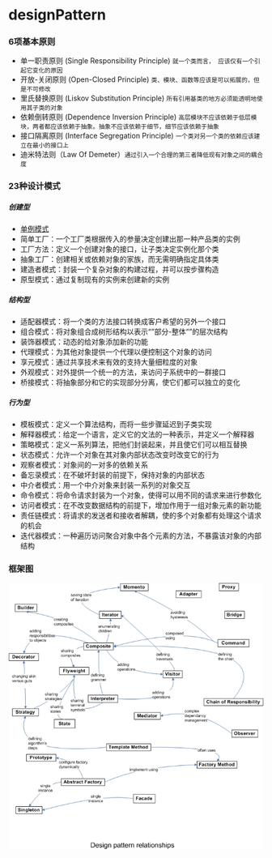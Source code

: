 # designPattern

### 6项基本原则

* 单一职责原则 (Single Responsibility Principle) `就一个类而言， 应该仅有一个引起它变化的原因`
* 开放-关闭原则 (Open-Closed Principle) `类、模块、函数等应该是可以拓展的，但是不可修改`
* 里氏替换原则 (Liskov Substitution Principle) `所有引用基类的地方必须能透明地使用其子类的对象`
* 依赖倒转原则 (Dependence Inversion Principle) `高层模块不应该依赖于低层模块，两者都应该依赖于抽象。抽象不应该依赖于细节，细节应该依赖于抽象`
* 接口隔离原则 (Interface Segregation Principle) `一个类对另一个类的依赖应该建立在最小的接口上`
* 迪米特法则（Law Of Demeter）`通过引入一个合理的第三者降低现有对象之间的耦合度`


### 23种设计模式

##### 创建型

* [单例模式](singleton/)
* 简单工厂：一个工厂类根据传入的参量决定创建出那一种产品类的实例
* 工厂方法：定义一个创建对象的接口，让子类决定实例化那个类
* 抽象工厂：创建相关或依赖对象的家族，而无需明确指定具体类
* 建造者模式：封装一个复杂对象的构建过程，并可以按步骤构造
* 原型模式：通过复制现有的实例来创建新的实例

##### 结构型

* 适配器模式：将一个类的方法接口转换成客户希望的另外一个接口
* 组合模式：将对象组合成树形结构以表示“”部分-整体“”的层次结构
* 装饰器模式：动态的给对象添加新的功能
* 代理模式：为其他对象提供一个代理以便控制这个对象的访问
* 享元模式：通过共享技术来有效的支持大量细粒度的对象
* 外观模式：对外提供一个统一的方法，来访问子系统中的一群接口
* 桥接模式：将抽象部分和它的实现部分分离，使它们都可以独立的变化

##### 行为型

* 模板模式：定义一个算法结构，而将一些步骤延迟到子类实现
* 解释器模式：给定一个语言，定义它的文法的一种表示，并定义一个解释器
* 策略模式：定义一系列算法，把他们封装起来，并且使它们可以相互替换
* 状态模式：允许一个对象在其对象内部状态改变时改变它的行为
* 观察者模式：对象间的一对多的依赖关系
* 备忘录模式：在不破坏封装的前提下，保持对象的内部状态
* 中介者模式：用一个中介对象来封装一系列的对象交互
* 命令模式：将命令请求封装为一个对象，使得可以用不同的请求来进行参数化
* 访问者模式：在不改变数据结构的前提下，增加作用于一组对象元素的新功能
* 责任链模式：将请求的发送者和接收者解耦，使的多个对象都有处理这个请求的机会
* 迭代器模式：一种遍历访问聚合对象中各个元素的方法，不暴露该对象的内部结构

### 框架图
![diagram](Design_Pattern_Relationships.jpeg)
